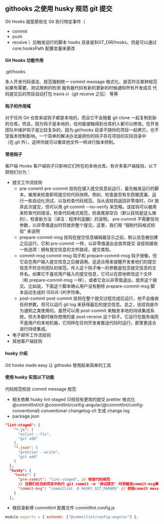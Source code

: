 ## githooks 之使用 husky 规范 git 提交

Git Hooks 就是那些在 Git 执行特定事件（

- commit
- push
- receive
  ）后触发运行的脚本
  hooks 目录是$GIT_DIR/hooks，但是可以通过 core.hooksPath 配置变量来更改

#### Git Hooks 功能作用

.git/hooks

多人开发代码语法、规范强制统一
commit message 格式化、是否符合某种规范
如果有需要，测试用例的检测
服务器代码有新的更新的时候通知所有开发成员
代码提交后的项目自动打包 travis ci（git receive 之后） 等等

#### 钩子的作用域

对于任何 Git 仓库来说钩子都是本地的，而且它不会随着 git clone 一起复制到新的仓库。而且，因为钩子是本地的，任何能接触得到仓库的人都可以修改。在开发团队中维护钩子是比较复杂的，因为.git/hooks 目录不随你的项目一起拷贝，也不受版本控制影响。一个简单的解决办法是把你的钩子存在项目的实际目录中（在.git 外）。这样你就可以像其他文件一样进行版本控制。

#### 常用钩子

客户端 Hooks
客户端钩子只影响它们所在的本地仓库。有许多客户端挂钩，以下把他们分为：

- 提交工作流挂钩
  - pre-commit
    pre-commit 挂钩在键入提交信息前运行，最先触发运行的脚本。被用来检查即将提交的代码快照。例如，检查是否有东西被遗漏、运行一些自动化测试、以及检查代码规范。当从该挂钩返回非零值时，Git 放弃此次提交，但可以用 git commit --no-verify 来忽略。该挂钩可以被用来检查代码错误，检查代码格式规范，检查尾部空白（默认挂钩是这么做的），检查新方法（译注：程序的函数）的说明。
    pre-commit 不需要任何参数，以非零值退出时将放弃整个提交。这里，我们用 “强制代码格式校验” 来说明
  - prepare-commit-msg
    挂钩在提交信息编辑器显示之前，默认信息被创建之后运行，它和 pre-commit 一样，以非零值退出会放弃提交
    该挂钩接收一些选项：拥有提交信息的文件路径，提交类型。
  - commit-msg
    commit-msg 钩子和 prepare-commit-msg 钩子很像，但它会在用户输入提交信息之后被调用。这适合用来提醒开发者他们的提交信息不符合你团队的规范。传入这个钩子唯一的参数是包含提交信息的文件名。如果它不喜欢用户输入的提交信息，它可以在原地修改这个文件（和 prepare-commit-msg 一样），或者它会以非零值退出，放弃这个提交。比如说，下面这个脚本确认用户没有删除 prepare-commit-msg 脚本自动生成的 ISSUE-[#]字符串。
  - post-commit
    post-commit 挂钩在整个提交过程完成后运行，他不会接收任何参数，但可以运行 git log 来获得最后的提交信息。总之，该挂钩是作为通知之类使用的。虽然可以用 post-commit 来触发本地的持续集成系统，但大多数时候你想用的是 post-receive 这个钩子。它运行在服务端而不是用户的本地机器，它同样在任何开发者推送代码时运行。那里更适合进行持续集成。
- 电子邮件工作流挂钩
- 其他客户端挂钩

#### husky 介绍

Git hooks made easy 让 githooks 使用起来简单的工具

#### 使用 husky 实现以下功能

代码规范校验
commit message 规范

- 相关依赖
  husky
  lint-staged 只校验有更改的提交
  prettier 格式化
  @commitlint/cli
  @commitlint/config-angular(@commitlint/config-conventional)
  conventional-changelog-cli 生成 change log
- package.json

```json
"lint-staged": {
    "*.js": [
      "eslint --fix",
      "git add"
    ],
    "*.json": [
      "prettier --write",
      "git add"
    ]
  },
  "husky": {
    "hooks": {
      "pre-commit": "lint-staged", // 校验代码规范
      // 当我们在当前项目中执行 git commit -m '测试提交' 时将触发commit-msg事件钩子并通知husky，从而执行 commitlint -E HUSKY_GIT_PARAMS命令，也就是我们刚开始安装的./node_modules/.bin/commitlint，它将读取commitlint.config.js配置规则并对我们刚刚提交的测试提交这串文字进行校验，若校验不通过，则在终端输出错误，commit终止。
      "commit-msg": "commitlint -E HUSKY_GIT_PARAMS" // 校验commit message规范
    }
  },
```

- 根目录新增 commitlint 配置文件 commitlint.config.js

```js
module.exports = { extends: ["@commitlint/config-angular"] };
```
